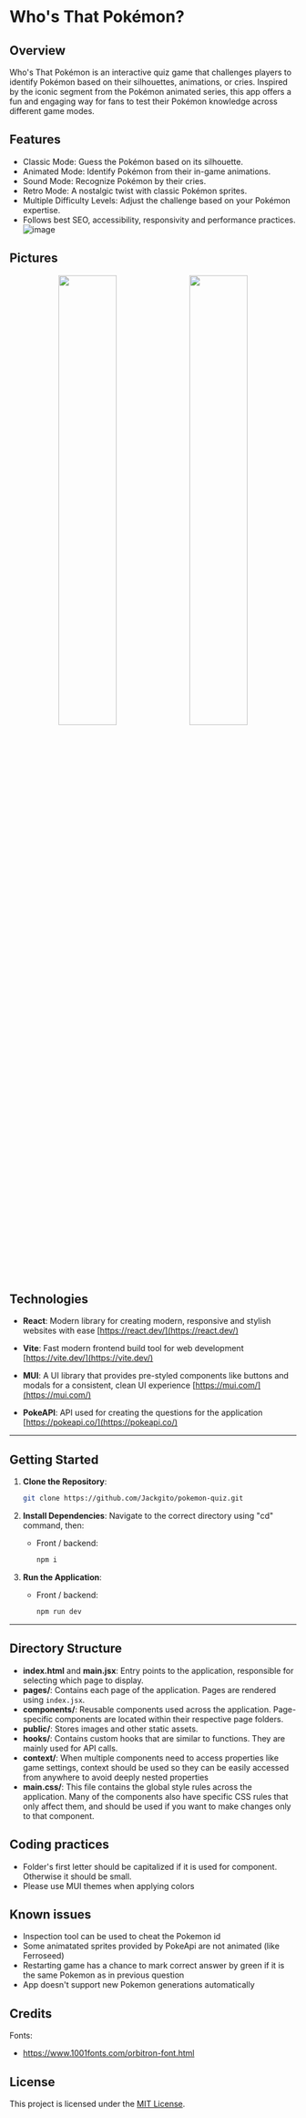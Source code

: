 # Who's That Pokémon?

## Overview

Who's That Pokémon is an interactive quiz game that challenges players to identify Pokémon based on their silhouettes, animations, or cries. Inspired by the iconic segment from the Pokémon animated series, this app offers a fun and engaging way for fans to test their Pokémon knowledge across different game modes.

## Features
- Classic Mode: Guess the Pokémon based on its silhouette.
- Animated Mode: Identify Pokémon from their in-game animations.
- Sound Mode: Recognize Pokémon by their cries.
- Retro Mode: A nostalgic twist with classic Pokémon sprites.
- Multiple Difficulty Levels: Adjust the challenge based on your Pokémon expertise.
- Follows best SEO, accessibility, responsivity and performance practices.
![image](https://github.com/user-attachments/assets/d9efdd37-6be1-4464-990f-c257e9ea04b2)


## Pictures

<p align="center">
  <img src="https://github.com/user-attachments/assets/f636065f-3e8b-40fd-9bf0-9df487ac79bd" width="45%" />
  <img src="https://github.com/user-attachments/assets/3c9a0c71-b090-4c7d-9521-9c542aea8f2f" width="45%" />
</p>

## Technologies
- **React**: Modern library for creating modern, responsive and stylish websites with ease [https://react.dev/](https://react.dev/)

- **Vite**: Fast modern frontend build tool for web development [https://vite.dev/](https://vite.dev/)

- **MUI**: A UI library that provides pre-styled components like buttons and modals for a consistent, clean UI experience [https://mui.com/](https://mui.com/)

- **PokeAPI**: API used for creating the questions for the application [https://pokeapi.co/](https://pokeapi.co/)

---

## Getting Started

1. **Clone the Repository**:
   ```bash
   git clone https://github.com/Jackgito/pokemon-quiz.git
   ```

2. **Install Dependencies**:
  Navigate to the correct directory using "cd" command, then:
   - Front / backend:
     ```bash
     npm i
     ```

3. **Run the Application**:
   - Front / backend:
     ```bash
     npm run dev
     ```
---

## Directory Structure
  - **index.html** and **main.jsx**: Entry points to the application, responsible for selecting which page to display.
  - **pages/**: Contains each page of the application. Pages are rendered using `index.jsx`.
  - **components/**: Reusable components used across the application. Page-specific components are located within their respective page folders.
  - **public/**: Stores images and other static assets.
  - **hooks/**: Contains custom hooks that are similar to functions. They are mainly used for API calls.
  - **context/**: When multiple components need to access properties like game settings, context should be used so they can be easily accessed from anywhere to avoid deeply nested properties
   - **main.css/**: This file contains the global style rules across the application. Many of the components also have specific CSS rules that only affect them, and should be used if you want to make changes only to that component.

## Coding practices
- Folder's first letter should be capitalized if it is used for component. Otherwise it should be small.
- Please use MUI themes when applying colors

## Known issues
- Inspection tool can be used to cheat the Pokemon id
- Some animatated sprites provided by PokeApi are not animated (like Ferroseed)
- Restarting game has a chance to mark correct answer by green if it is the same Pokemon as in previous question
- App doesn't support new Pokemon generations automatically


## Credits
Fonts: 
- https://www.1001fonts.com/orbitron-font.html


## License
This project is licensed under the [MIT License](LICENSE).
